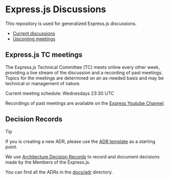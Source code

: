 # Express.js Discussions

This repository is used for generalized Express.js discussions.

* [Current discussions](https://github.com/expressjs/discussions/issues?q=is%3Aissue+is%3Aopen+label%3Adiscuss)
* [Upcoming meetings](https://github.com/expressjs/discussions/issues?utf8=%E2%9C%93&q=is%3Aissue%20is%3Aopen%20label%3Ameeting)

## Express.js TC meetings

The Express.js Technical Committee (TC) meets online every other week, providing
a live stream of the discussion and a recording of past meetings. Topics for the
meetings are determined on an as-needed basis and may be technical or management
of nature.

Current meeting schedule: Wednesdays 23:30 UTC

Recordings of past meetings are available on the [Express Youtube Channel](https://www.youtube.com/channel/UCYjxjAeH6TRik9Iwy5nXw7g/videos).

## Decision Records

> [!TIP]
> If you is creating a new ADR, please use the [ADR template](docs/adr/adr-template.md) as a starting point.

We use [Architecture Decision Records](https://adr.github.io/) to record and
document decisions made by the Members of the Express.js.

You can find all the ADRs in the [docs/adr](docs/adr) directory.


